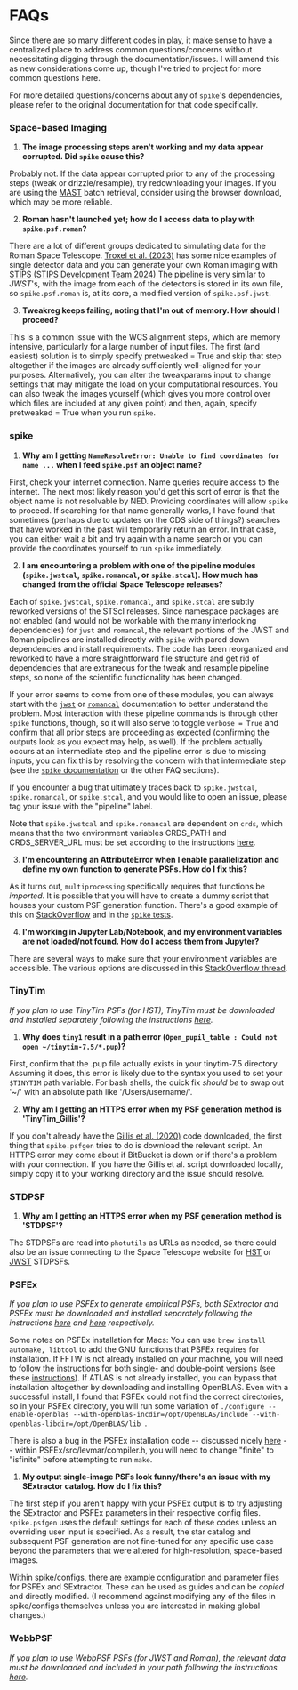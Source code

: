 # FAQs

Since there are so many different codes in play, it make sense to have a centralized place to address common questions/concerns without necessitating digging through the documentation/issues. I will amend this as new considerations come up, though I've tried to project for more common questions here.

For more detailed questions/concerns about any of `spike`'s dependencies, please refer to the original documentation for that code specifically.

### Space-based Imaging

1. **The image processing steps aren't working and my data appear corrupted. Did `spike` cause this?**

Probably not. If the data appear corrupted prior to any of the processing steps (tweak or drizzle/resample), try redownloading your images. If you are using the [MAST](https://mast.stsci.edu) batch retrieval, consider using the browser download, which may be more reliable.

2. **Roman hasn't launched yet; how do I access data to play with `spike.psf.roman`?**

There are a lot of different groups dedicated to simulating data for the Roman Space Telescope. [Troxel et al. (2023)](https://ui.adsabs.harvard.edu/abs/2023MNRAS.522.2801T/abstract) has some nice examples of single detector data and you can generate your own Roman imaging with [STIPS](https://github.com/spacetelescope/STScI-STIPS) [(STIPS Development Team 2024)](https://ui.adsabs.harvard.edu/abs/2024arXiv241111978S/abstract) The pipeline is very similar to _JWST_'s, with the image from each of the detectors is stored in its own file, so `spike.psf.roman` is, at its core, a modified version of `spike.psf.jwst`.

3. **Tweakreg keeps failing, noting that I'm out of memory. How should I proceed?**

This is a common issue with the WCS alignment steps, which are memory intensive, particularly for a large number of input files. The first (and easiest) solution is to simply specify pretweaked = True and skip that step altogether if the images are already sufficiently well-aligned for your purposes. Alternatively, you can alter the tweakparams input to change settings that may mitigate the load on your computational resources. You can also tweak the images yourself (which gives you more control over which files are included at any given point) and then, again, specify pretweaked = True when you run `spike`.


### spike

1. **Why am I getting `NameResolveError: Unable to find coordinates for name ...` when I feed `spike.psf` an object name?**

First, check your internet connection. Name queries require access to the internet. The next most likely reason you'd get this sort of error is that the object name is not resolvable by NED. Providing coordinates will allow `spike` to proceed. If searching for that name generally works, I have found that sometimes (perhaps due to updates on the CDS side of things?) searches that have worked in the past will temporarily return an error. In that case, you can either wait a bit and try again with a name search or you can provide the coordinates yourself to run `spike` immediately.

2. **I am encountering a problem with one of the pipeline modules (`spike.jwstcal`, `spike.romancal`, or `spike.stcal`). How much has changed from the official Space Telescope releases?**

Each of `spike.jwstcal`, `spike.romancal`, and `spike.stcal` are subtly reworked versions of the STScI releases. Since namespace packages are not enabled (and would not be workable with the many interlocking dependencies) for `jwst` and `romancal`, the relevant portions of the JWST and Roman pipelines are installed directly with `spike` with pared down dependencies and install requirements. The code has been reorganized and reworked to have a more straightforward file structure and get rid of dependencies that are extraneous for the tweak and resample pipeline steps, so none of the scientific functionality has been changed. 

If your error seems to come from one of these modules, you can always start with the [`jwst`](https://jwst-pipeline.readthedocs.io/en/latest/) or [`romancal`](https://roman-pipeline.readthedocs.io/en/latest/) documentation to better understand the problem. Most interaction with these pipeline commands is through other `spike` functions, though, so it will also serve to toggle `verbose = True` and confirm that all prior steps are proceeding as expected (confirming the outputs look as you expect may help, as well). If the problem actually occurs at an intermediate step and the pipeline error is due to missing inputs, you can fix this by resolving the concern with that intermediate step (see the [`spike` documentation](https://spike-psf.readthedocs.io) or the other FAQ sections).

If you encounter a bug that ultimately traces back to `spike.jwstcal`, `spike.romancal`, or `spike.stcal`, and you would like to open an issue, please tag your issue with the "pipeline" label.

Note that `spike.jwstcal` and `spike.romancal` are dependent on `crds`, which means that the two environment variables CRDS_PATH and CRDS_SERVER_URL must be set according to the instructions [here](https://jwst-pipeline.readthedocs.io/en/latest/jwst/user_documentation/reference_files_crds.html).

3. **I'm encountering an AttributeError when I enable parallelization and define my own function to generate PSFs. How do I fix this?**

As it turns out, `multiprocessing` specifically requires that functions be *imported*. It is possible that you will have to create a dummy script that houses your custom PSF generation function. There's a good example of this on [StackOverflow](https://stackoverflow.com/a/42383397) and in the [`spike` tests](https://github.com/avapolzin/spike/blob/master/tests/tests.py).

4. **I'm working in Jupyter Lab/Notebook, and my environment variables are not loaded/not found. How do I access them from Jupyter?**

There are several ways to make sure that your environment variables are accessible. The various options are discussed in this [StackOverflow thread](https://stackoverflow.com/questions/37890898/how-to-set-env-variable-in-jupyter-notebook).

### TinyTim

*If you plan to use TinyTim PSFs (for HST), TinyTim must be downloaded and installed separately following the instructions [here](https://github.com/spacetelescope/tinytim/releases).* 

1. **Why does `tiny1` result in a path error (`Open_pupil_table : Could not open ~/tinytim-7.5/*.pup`)?**

First, confirm that the .pup file actually exists in your tinytim-7.5 directory. Assuming it does, this error is likely due to the syntax you used to set your `$TINYTIM` path variable. For bash shells, the quick fix _should be_ to swap out '\~/' with an absolute path like '/Users/username/'.

2. **Why am I getting an HTTPS error when my PSF generation method is 'TinyTim_Gillis'?**

If you don't already have the [Gillis et al. (2020)](https://bitbucket.org/brgillis/tinytim_psfs/src/master/) code downloaded, the first thing that `spike.psfgen` tries to do is download the relevant script. An HTTPS error may come about if BitBucket is down or if there's a problem with your connection. If you have the Gillis et al. script downloaded locally, simply copy it to your working directory and the issue should resolve.


### STDPSF 

1. **Why am I getting an HTTPS error when my PSF generation method is 'STDPSF'?**

The STDPSFs are read into `photutils` as URLs as needed, so there could also be an issue connecting to the Space Telescope website for [HST](https://www.stsci.edu/~jayander/HST1PASS/LIB/PSFs/STDPSFs/) or [JWST](https://www.stsci.edu/~jayander/JWST1PASS/LIB/PSFs/STDPSFs/) STDPSFs.


### PSFEx

*If you plan to use PSFEx to generate empirical PSFs, both SExtractor and PSFEx must be downloaded and installed separately following the instructions [here](https://github.com/astromatic/sextractor) and [here](https://github.com/astromatic/psfex) respectively.* 

Some notes on PSFEx installation for Macs: You can use `brew install automake, libtool` to add the GNU functions that PSFEx requires for installation. If FFTW is not already installed on your machine, you will need to follow the instructions for both single- and double-point versions (see these [instructions](http://www.fftw.org/fftw2_doc/fftw_6.html#SEC69)). If ATLAS is not already installed, you can bypass that installation altogether by downloading and installing OpenBLAS. Even with a successful install, I found that PSFEx could not find the correct directories, so in your PSFEx directory, you will run some variation of `./configure --enable-openblas --with-openblas-incdir=/opt/OpenBLAS/include --with-openblas-libdir=/opt/OpenBLAS/lib
`.

There is also a bug in the PSFEx installation code -- discussed nicely [here](https://trac.macports.org/ticket/71003) -- within PSFEx/src/levmar/compiler.h, you will need to change "finite" to "isfinite" before attempting to run `make`.

1. **My output single-image PSFs look funny/there's an issue with my SExtractor catalog. How do I fix this?**

The first step if you aren't happy with your PSFEx output is to try adjusting the SExtractor and PSFEx parameters in their respective config files. `spike.psfgen` uses the default settings for each of these codes unless an overriding user input is specified. As a result, the star catalog and subsequent PSF generation are not fine-tuned for any specific use case beyond the parameters that were altered for high-resolution, space-based images.

Within spike/configs, there are example configuration and parameter files for PSFEx and SExtractor. These can be used as guides and can be *copied* and directly modified. (I recommend against modifying any of the files in spike/configs themselves unless you are interested in making global changes.)


### WebbPSF

*If you plan to use WebbPSF PSFs (for JWST and Roman), the relevant data must be downloaded and included in your path following the instructions [here](https://webbpsf.readthedocs.io/en/latest/installation.html#data-install).* 




